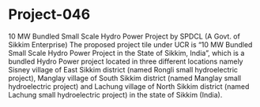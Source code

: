 # Project-046
10 MW Bundled Small Scale Hydro Power Project by SPDCL (A Govt. of Sikkim Enterprise)
The proposed project tile under UCR is “10 MW Bundled Small Scale Hydro Power Project in the State of Sikkim, India”, which is a bundled Hydro Power project located in three different locations namely Sisney village of East Sikkim district (named Rongli small hydroelectric project), Manglay village of South Sikkim district (named Manglay small hydroelectric project) and Lachung village of North Sikkim district (named Lachung small hydroelectric project) in the state of Sikkim (India).

